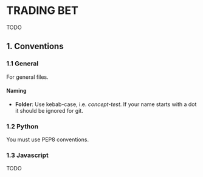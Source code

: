 # TRADING BET

TODO

## 1. Conventions


### 1.1 General 
For general files.

#### Naming

- **Folder**: Use kebab-case, i.e. *concept-test*. If your name starts with a dot it should be ignored for git.


### 1.2 Python
You must use PEP8 conventions.

### 1.3 Javascript
TODO